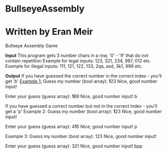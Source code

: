 # BullseyeAssembly
# Written by Eran Meir
Bullseye Assembly Game

<b>Input</b>
This program gets 3 number chars in a row, '0' - '9' that do not contain repetition
Example for legal inputs: 123, 321, 234, 987, 012 etc.
Example for illegal inputs: 111, 121, 122, 133, 2qa, asd, 3k1, 999 etc.

<b>Output</b>
If you have guessed the correct number in the correct index - you'll get 'b'
<u>Example 1:</u>
Guess my number (bool array): <b>1</b>23
Nice, good number input!

Enter your guess (guess array): <b>1</b>89
Nice, good number input!
b

If you have guessed a correct number but not in the correct index - you'll get a 'p'
Example 2:
Guess my number (bool array): <b>1</b>23
Nice, good number input!

Enter your guess (guess array): 4<b>1</b>5
Nice, good number input!
p

Example 3:
Guess my number (bool array): 123
Nice, good number input!

Enter your guess (guess array): 321
Nice, good number input!
bpp

